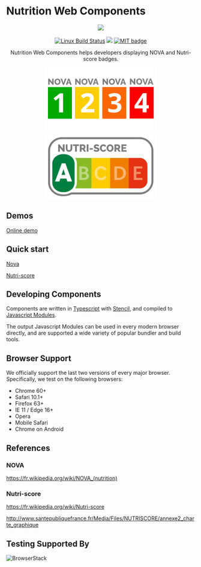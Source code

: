 # Nutrition Web Components

<p align="center">
  <img src="https://badges.herokuapp.com/browsers?firefox=64&googlechrome=71&safari=12&microsoftedge=17&iexplore=11"/>
</p>

<p align="center">
  <a href="https://travis-ci.org/vogloblinsky/nutrition-web-components"><img src="https://img.shields.io/travis/vogloblinsky/nutrition-web-components/develop.svg?label=Linux%20build" alt="Linux Build Status"/></a>
  <a href="https://www.browserstack.com/automate/public-build/T3JpQmgwYnd3QVhOTFJOaUVWTU5ici82RTFueDJYemNQbFVZSzd4dzBEcz0tLVJLZXdhc3NWSWgzU04rRkV0SFZvVGc9PQ==--da3c5152d96aadb619e03ad9be536670bcb41111"><img src="https://www.browserstack.com/automate/badge.svg?badge_key=T3JpQmgwYnd3QVhOTFJOaUVWTU5ici82RTFueDJYemNQbFVZSzd4dzBEcz0tLVJLZXdhc3NWSWgzU04rRkV0SFZvVGc9PQ==--da3c5152d96aadb619e03ad9be536670bcb41111"/></a>
  <a href="https://opensource.org/licenses/MIT"><img src="http://img.shields.io/badge/license-MIT-brightgreen.svg" alt="MIT badge"/></a>
</p>

<p align="center">
  Nutrition Web Components helps developers displaying NOVA and Nutri-score badges.
</p>

<p align="center">
  <img src="images/nova.png"/>
  <img src="images/nutri-score.png"/>
</p>

## Demos

[Online demo](http://vogloblinsky.github.io/nutrition-web-components)

## Quick start

[Nova](https://github.com/vogloblinsky/nutrition-web-components/tree/develop/packages/nova)

[Nutri-score](https://github.com/vogloblinsky/nutrition-web-components/tree/develop/packages/nutri-score)

## Developing Components

Components are written in [Typescript](https://typescriptlang.org) with [Stencil](https://stenciljs.com/), and compiled to [Javascript Modules](https://hacks.mozilla.org/2018/03/es-modules-a-cartoon-deep-dive/).

The output Javascript Modules can be used in every modern browser directly, and are supported a wide variety of popular bundler and build tools.

## Browser Support

We officially support the last two versions of every major browser. Specifically, we test on the following browsers:

-   Chrome 60+
-   Safari 10.1+
-   Firefox 63+
-   IE 11 / Edge 16+
-   Opera
-   Mobile Safari
-   Chrome on Android

## References

### NOVA

https://fr.wikipedia.org/wiki/NOVA_(nutrition)

### Nutri-score

https://fr.wikipedia.org/wiki/Nutri-score

http://www.santepubliquefrance.fr/Media/Files/NUTRISCORE/annexe2_charte_graphique

## Testing Supported By

<img width="160" src="https://www.browserstack.com/images/layout/browserstack-logo-600x315.png" alt="BrowserStack"/>
